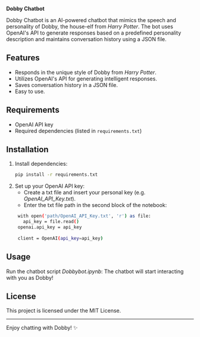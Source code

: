 **Dobby Chatbot**

Dobby Chatbot is an AI-powered chatbot that mimics the speech and personality of Dobby, the house-elf from *Harry Potter*. The bot uses OpenAI's API to generate responses based on a predefined personality description and maintains conversation history using a JSON file.

## Features
- Responds in the unique style of Dobby from *Harry Potter*.
- Utilizes OpenAI's API for generating intelligent responses.
- Saves conversation history in a JSON file.
- Easy to use.

## Requirements
- OpenAI API key
- Required dependencies (listed in `requirements.txt`)

## Installation
1. Install dependencies:
   ```bash
   pip install -r requirements.txt
   ```
2. Set up your OpenAI API key:
   - Create a txt file and insert your personal key (e.g. *OpenAI_API_Key.txt*).
   - Enter the txt file path in the second block of the notebook:   
   ```bash
    with open('path/OpenAI_API_Key.txt', 'r') as file:
      api_key = file.read()
    openai.api_key = api_key
  
    client = OpenAI(api_key=api_key)
   ```

## Usage
Run the chatbot script *Dobbybot.ipynb*:
The chatbot will start interacting with you as Dobby!

## License
This project is licensed under the MIT License.

---

Enjoy chatting with Dobby! ✨
